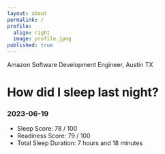 ```yaml
---
layout: about
permalink: /
profile:
  align: right
  image: profile.jpeg
published: true
---
```


Amazon Software Development Engineer, Austin TX

# How did I sleep last night? 
### 2023-06-19
- Sleep Score: 78 / 100
- Readiness Score: 79 / 100 
- Total Sleep Duration: 7 hours and 18 minutes
